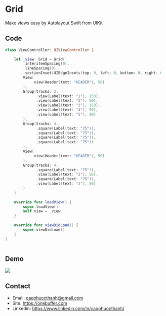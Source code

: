 # Grid
Make views easy by Autolayout Swift from UIKit

## Code

```swift
class ViewController: UIViewController {
    
    let _view: Grid = Grid(
        .interitemSpacing(0),
        .lineSpacing(0),
        .sectionInset(UIEdgeInsets(top: 0, left: 0, bottom: 0, right: 0)),
        View(
            .view(Header(text: "HEADER"), 50)
        ),
        Group(tracks: 3,
              .view(Label(text: "1"), 150),
              .view(Label(text: "2"), 50),
              .view(Label(text: "3"), 150),
              .view(Label(text: "4"), 50),
              .view(Label(text: "5"), 50)
        ),
        Group(tracks: 4,
              .square(Label(text: "75")),
              .square(Label(text: "75")),
              .square(Label(text: "75")),
              .square(Label(text: "75"))
        ),
        View(
            .view(Header(text: "HEADER"), 50)
        ),
        Group(tracks: 4,
              .square(Label(text: "75")),
              .view(Label(text: "2"), 50),
              .square(Label(text: "75")),
              .view(Label(text: "2"), 50)
        )
    )
    
    override func loadView() {
        super.loadView()
        self.view = _view
    }
    
    override func viewDidLoad() {
        super.viewDidLoad()
    }
}



```


## Demo
<img sizes="(max-width: 420px) 100vw, 600px" src="https://github.com/onebuffer/Grid/blob/main/Resources/Screen%20Shot%202020-12-02%20at%202.46.24%20PM.png?raw=true"></img>

## Contact
- Email: caophuocthanh@gmail.com
- Site: https://onebuffer.com
- Linkedin: https://www.linkedin.com/in/caophuocthanh/

